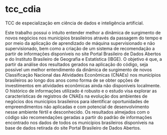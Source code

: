 # tcc_cdia
TCC de especialização em ciência de dados e inteligência artificial.

Este trabalho possui o intuito entender melhor a dinâmica de surgimento de novos negócios nos municípios brasileiros através da passagem do tempo e por meio da aplicação de aprendizado de máquina supervisionado e não supervisionado, bem como a criação de um sistema de recomendação a partir de informações disponíveis no site Portal Brasileiro de Dados Abertos e do Instituto Brasileiro de Geografia e Estatística (IBGE).
O objetivo é que, a partir da análise dos resultados gerados na aplicação do código, seja possível um melhor entendimento da dinâmica de surgimento de novos Classificação Nacional das Atividades Econômicas (CNAEs) nos municípios brasileiros ao longo dos anos como forma de se obter opções de investimentos em atividades econômicas ainda não disponíveis localmente. O histórico de informações utilizado é robusto e o estudo visa explorar as características de registros de CNAEs na evolução dos ambientes de negócios dos municípios brasileiros para identificar oportunidades de empreendimentos não aplicadas e com potencial de desenvolvimento nesse ambiente fértil e desconhecido. Os resultados almejados com o código são recomendações geradas a partir do padrão de informações encontrado nos dados de todos os municípios brasileiros disponíveis na base de dados retirada do site Portal Brasileiro de Dados Abertos. 
